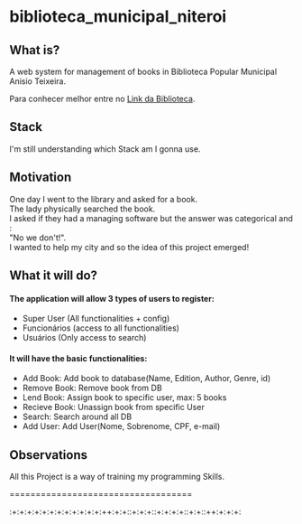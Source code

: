 # biblioteca_municipal_niteroi

## What is?

A web system for management of books in Biblioteca Popular Municipal Anisio Teixeira.

Para conhecer melhor entre no [Link da Biblioteca](http://www.educacaoniteroi.com.br/2015/05/biblioteca-popular-municipal-anisio-teixeira/).

## Stack
I'm still understanding which Stack am I gonna use.


## Motivation
One day I went to the library and asked for a book.  
The lady physically searched the book.   
I asked if they had a managing software but the answer was categorical and :   
"No we don't!".  
I wanted to help my city and so the idea of this project emerged!  

## What it will do?
#### The application will allow 3 types of users to register:  
- Super User (All functionalities + config)
- Funcionários (access to all functionalities) 
- Usuários (Only access to search)

#### It will have the basic functionalities:
- Add Book: Add book to database(Name, Edition, Author, Genre, id)
- Remove Book: Remove book from DB
- Lend Book: Assign book to specific user, max: 5 books
- Recieve Book: Unassign book from specific User
- Search: Search around all DB
- Add User: Add User(Nome, Sobrenome, CPF, e-mail) 

## Observations
All this Project is a way of training my programming Skills.  
  
===================================  


:+:+:+:+:+:+:+:+:+:+:+:+:++:+:+::+:+:+::+:+:+:+::+:+::++:+:+:+:
